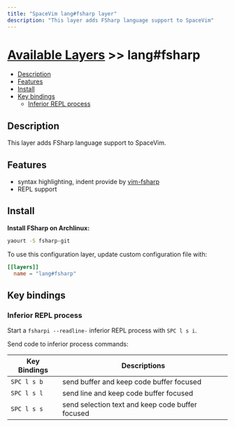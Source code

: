 ```yaml
---
title: "SpaceVim lang#fsharp layer"
description: "This layer adds FSharp language support to SpaceVim"
---
```


# [Available Layers](../../) >> lang#fsharp

<!-- vim-markdown-toc GFM -->

- [Description](#description)
- [Features](#features)
- [Install](#install)
- [Key bindings](#key-bindings)
  - [Inferior REPL process](#inferior-repl-process)

<!-- vim-markdown-toc -->

## Description

This layer adds FSharp language support to SpaceVim.

## Features

- syntax highlighting, indent provide by [vim-fsharp](https://github.com/wsdjeg/vim-fsharp)
- REPL support

## Install

**Install FSharp on Archlinux:**

```sh
yaourt -S fsharp-git
```

To use this configuration layer, update custom configuration file with:

```toml
[[layers]]
  name = "lang#fsharp"
```

## Key bindings

### Inferior REPL process

Start a `fsharpi --readline-` inferior REPL process with `SPC l s i`.

Send code to inferior process commands:

| Key Bindings | Descriptions                                     |
| ------------ | ------------------------------------------------ |
| `SPC l s b`  | send buffer and keep code buffer focused         |
| `SPC l s l`  | send line and keep code buffer focused           |
| `SPC l s s`  | send selection text and keep code buffer focused |

